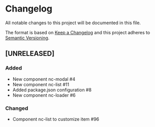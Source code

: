 # Changelog
All notable changes to this project will be documented in this file.

The format is based on [Keep a Changelog](http://keepachangelog.com/en/1.0.0/)
and this project adheres to [Semantic Versioning](http://semver.org/spec/v2.0.0.html).

<!--
## [UNRELEASED]
### Added
### Changed
### Deprecated
### Removed
### Fixed
### Security
-->




## [UNRELEASED]

### Added

- New component nc-modal #4
- New component nc-list #11
- Added package.json configuration #8
- New component nc-loader #6

### Changed
- Component nc-list to customize item #96